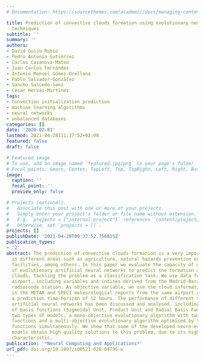 ```yaml
---
# Documentation: https://sourcethemes.com/academic/docs/managing-content/

title: Prediction of convective clouds formation using evolutionary neural computation
  techniques
subtitle: ''
summary: ''
authors:
- David Guijo-Rubio
- Pedro Antonio Gutiérrez
- Carlos Casanova-Mateo
- Juan Carlos Fernández
- Antonio Manuel Gómez-Orellana
- Pablo Salvador-González
- Sancho Salcedo-Sanz
- César Hervás-Martínez
tags:
- Convection initialization prediction
- machine learning algorithms
- neural networks
- unbalanced databases
categories: []
date: '2020-02-01'
lastmod: 2021-04-28T11:37:52+02:00
featured: false
draft: false

# Featured image
# To use, add an image named `featured.jpg/png` to your page's folder.
# Focal points: Smart, Center, TopLeft, Top, TopRight, Left, Right, BottomLeft, Bottom, BottomRight.
image:
  caption: ''
  focal_point: ''
  preview_only: false

# Projects (optional).
#   Associate this post with one or more of your projects.
#   Simply enter your project's folder or file name without extension.
#   E.g. `projects = ["internal-project"]` references `content/project/deep-learning/index.md`.
#   Otherwise, set `projects = []`.
projects: []
publishDate: '2021-04-28T09:37:52.756815Z'
publication_types:
- '2'
abstract: The prediction of convective clouds formation is a very important problem
  in different areas such as agriculture, natural hazards prevention or transport-related
  facilities, among others. In this paper we evaluate the capacity of different types
  of evolutionary artificial neural networks to predict the formation of convective
  clouds, tackling the problem as a classification task. We use data from Madrid-Barajas
  airport, including variables and indices derived from the Madrid-Barajas airport
  radiosonde station. As objective variable, we use the cloud information contained
  in the METAR and SPECI meteorological reports from the same airport and we consider
  a prediction time-horizon of 12 hours. The performance of different types of evolutionary
  artificial neural networks has been discussed and analysed, including three types
  of basis functions (Sigmoidal Unit, Product Unit and Radial Basis Function), and
  two types of models, a mono-objective evolutionary algorithm with two objective
  functions and a multi-objective evolutionary algorithm optimised by the two objective
  functions simultaneously. We show that some of the developed neuro-evolutionary
  models obtain high quality solutions to this problem, due to its high unbalance
  characteristic.
publication: '*Neural Computing and Applications*'
url_pdf: doi.org/10.1007/s00521-020-04795-w
---
```

